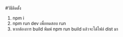 ###

#วิธีติดตั้ง
1. npm i
2. npm run dev เพื่อทดสอบ run 
3. หากต้องการ build พิมพ์ npm run build แล้วจะได้ไฟล์ dist มา
